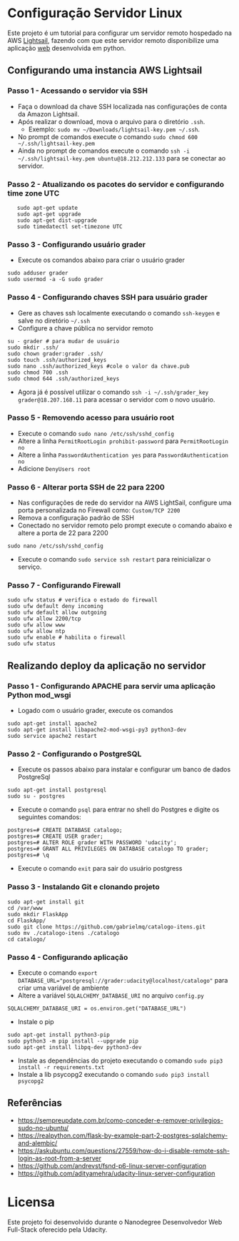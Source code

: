 # Configuração Servidor Linux

Este projeto é um tutorial para configurar um servidor remoto hospedado na AWS [Lightsail](https://aws.amazon.com/pt/lightsail/), fazendo com que este servidor remoto disponibilize uma aplicação [web](https://github.com/gabrielmq/catalogo-itens) desenvolvida em python.

## Configurando uma instancia AWS Lightsail

### Passo 1 - Acessando o servidor via SSH

- Faça o download da chave SSH localizada nas configurações de conta da Amazon Lightsail.
- Após realizar o download, mova o arquivo para o diretório `.ssh`.
  - Exemplo: `sudo mv ~/Downloads/lightsail-key.pem ~/.ssh`.
- No prompt de comandos execute o comando `sudo chmod 600 ~/.ssh/lightsail-key.pem`
- Ainda no prompt de comandos execute o comando `ssh -i ~/.ssh/lightsail-key.pem ubuntu@18.212.212.133` para se conectar ao servidor.

### Passo 2 - Atualizando os pacotes do servidor e configurando time zone UTC

```
   sudo apt-get update
   sudo apt-get upgrade
   sudo apt-get dist-upgrade
   sudo timedatectl set-timezone UTC
```

### Passo 3 - Configurando usuário grader

- Execute os comandos abaixo para criar o usuário grader

```
sudo adduser grader
sudo usermod -a -G sudo grader
```

### Passo 4 - Configurando chaves SSH para usuário grader

- Gere as chaves ssh localmente executando o comando `ssh-keygen` e salve no diretório `~/.ssh`
- Configure a chave pública no servidor remoto

```
su - grader # para mudar de usuário
sudo mkdir .ssh/
sudo chown grader:grader .ssh/
sudo touch .ssh/authorized_keys
sudo nano .ssh/authorized_keys #cole o valor da chave.pub
sudo chmod 700 .ssh
sudo chmod 644 .ssh/authorized_keys
```

- Agora já é possível utilizar o comando `ssh -i ~/.ssh/grader_key grader@18.207.168.11` para acessar o servidor com o novo usuário.

### Passo 5 - Removendo acesso para usuário root

- Execute o comando `sudo nano /etc/ssh/sshd_config`
- Altere a linha `PermitRootLogin prohibit-password` para `PermitRootLogin no`
- Altere a linha `PasswordAuthentication yes` para  `PasswordAuthentication no`
- Adicione `DenyUsers root`

### Passo 6 - Alterar porta SSH de 22 para 2200  

- Nas configurações de rede do servidor na AWS LightSail, configure uma porta personalizada no Firewall como: `Custom/TCP 2200`
- Remova a configuração padrão de SSH
- Conectado no servidor remoto pelo prompt execute o comando abaixo e altere a porta de 22 para 2200

```
sudo nano /etc/ssh/sshd_config
```

- Execute o comando `sudo service ssh restart` para reinicializar o serviço.

### Passo 7 - Configurando Firewall

```
sudo ufw status # verifica o estado do firewall
sudo ufw default deny incoming
sudo ufw default allow outgoing
sudo ufw allow 2200/tcp
sudo ufw allow www 
sudo ufw allow ntp
sudo ufw enable # habilita o firewall
sudo ufw status
```

## Realizando deploy da aplicação no servidor 

### Passo 1 - Configurando APACHE para servir uma aplicação Python mod_wsgi

- Logado com o usuário grader, execute os comandos
```
sudo apt-get install apache2
sudo apt-get install libapache2-mod-wsgi-py3 python3-dev
sudo service apache2 restart
```

### Passo 2 - Configurando o PostgreSQL

- Execute os passos abaixo para instalar e configurar um banco de dados PostgreSql

```
sudo apt-get install postgresql
sudo su - postgres
```

- Execute o comando `psql` para entrar no shell do Postgres e digite os seguintes comandos:

```
postgres=# CREATE DATABASE catalogo;
postgres=# CREATE USER grader;
postgres=# ALTER ROLE grader WITH PASSWORD 'udacity';
postgres=# GRANT ALL PRIVILEGES ON DATABASE catalogo TO grader;
postgres=# \q
```

- Execute o comando `exit` para sair do usuário postgress

### Passo 3 - Instalando Git e clonando projeto

```
sudo apt-get install git
cd /var/www
sudo mkdir FlaskApp
cd FlaskApp/
sudo git clone https://github.com/gabrielmq/catalogo-itens.git
sudo mv ./catalogo-itens ./catalogo
cd catalogo/
```

### Passo 4 - Configurando aplicação

- Execute o comando `export DATABASE_URL="postgresql://grader:udacity@localhost/catalogo"` para criar uma variável de ambiente
- Altere a variável `SQLALCHEMY_DATABASE_URI` no arquivo `config.py`

```
SQLALCHEMY_DATABASE_URI = os.environ.get("DATABASE_URL")
```

- Instale o pip

```
sudo apt-get install python3-pip
sudo python3 -m pip install --upgrade pip
sudo apt-get install libpq-dev python3-dev 
```

- Instale as dependências do projeto executando o comando `sudo pip3 install -r requirements.txt`
- Instale a lib psycopg2 executando o comando `sudo pip3 install psycopg2`

## Referências

- https://sempreupdate.com.br/como-conceder-e-remover-privilegios-sudo-no-ubuntu/
- https://realpython.com/flask-by-example-part-2-postgres-sqlalchemy-and-alembic/
- https://askubuntu.com/questions/27559/how-do-i-disable-remote-ssh-login-as-root-from-a-server
- https://github.com/andrevst/fsnd-p6-linux-server-configuration
- https://github.com/adityamehra/udacity-linux-server-configuration

# Licensa

Este projeto foi desenvolvido durante o Nanodegree Desenvolvedor Web Full-Stack oferecido pela Udacity.
